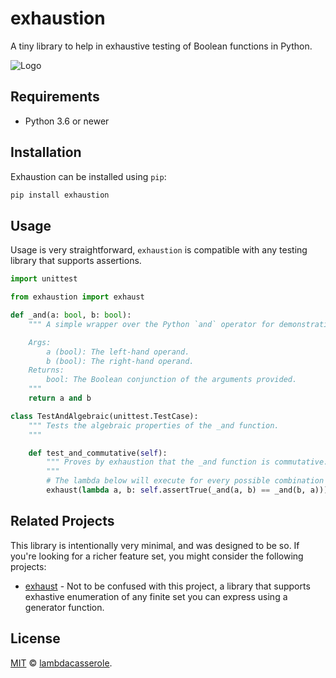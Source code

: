 # exhaustion
A tiny library to help in exhaustive testing of Boolean functions in Python.

![Logo](logo.svg)

## Requirements

- Python 3.6 or newer

## Installation

Exhaustion can be installed using `pip`:

```sh
pip install exhaustion
```

## Usage

Usage is very straightforward, `exhaustion` is compatible with any testing library that supports assertions.

```python
import unittest

from exhaustion import exhaust

def _and(a: bool, b: bool):
    """ A simple wrapper over the Python `and` operator for demonstration purposes.

    Args:
        a (bool): The left-hand operand.
        b (bool): The right-hand operand.
    Returns:
        bool: The Boolean conjunction of the arguments provided.
    """
    return a and b

class TestAndAlgebraic(unittest.TestCase):
    """ Tests the algebraic properties of the _and function.
    """

    def test_and_commutative(self):
        """ Proves by exhaustion that the _and function is commutative.
        """
        # The lambda below will execute for every possible combination of Boolean arguments.
        exhaust(lambda a, b: self.assertTrue(_and(a, b) == _and(b, a)))
```

## Related Projects

This library is intentionally very minimal, and was designed to be so. If you're looking for a richer feature set, you might consider the following projects:

- [exhaust](https://github.com/letmaik/exhaust) - Not to be confused with this project, a library that supports exhastive enumeration of any finite set you can express using a generator function.

## License

[MIT](LICENSE) © [lambdacasserole](https://github.com/lambdacasserole).
